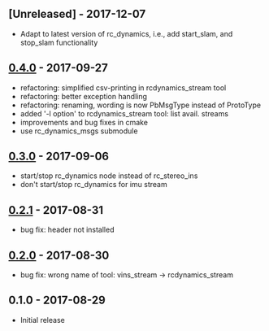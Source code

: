 [Unreleased] - 2017-12-07
-------------------------
- Adapt to latest version of rc_dynamics, i.e., add start_slam, and stop_slam functionality

[0.4.0] - 2017-09-27
--------------------

- refactoring: simplified csv-printing in rcdynamics_stream tool
- refactoring: better exception handling
- refactoring: renaming, wording is now PbMsgType instead of ProtoType
- added '-l option' to rcdynamics_stream tool: list avail. streams
- improvements and bug fixes in cmake
- use rc_dynamics_msgs submodule


[0.3.0] - 2017-09-06
--------------------

- start/stop rc_dynamics node instead of rc_stereo_ins
- don't start/stop rc_dynamics for imu stream

[0.2.1] - 2017-08-31
--------------------

- bug fix: header not installed 

[0.2.0] - 2017-08-30
--------------------

- bug fix: wrong name of tool: vins_stream -> rcdynamics_stream

0.1.0 - 2017-08-29
------------------

- Initial release

[0.4.0]: https://github.com/roboception/rc_dynamics_api/compare/v0.3.0...v0.4.0
[0.3.0]: https://github.com/roboception/rc_dynamics_api/compare/v0.2.1...v0.3.0
[0.2.1]: https://github.com/roboception/rc_dynamics_api/compare/v0.2.0...v0.2.1
[0.2.0]: https://github.com/roboception/rc_dynamics_api/compare/v0.1.0...v0.2.0
